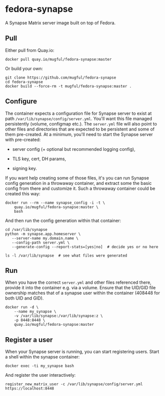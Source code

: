 fedora-synapse
==============

A Synapse Matrix server image built on top of Fedora.

Pull
----

Either pull from Quay.io:

    docker pull quay.io/mugful/fedora-synapse:master

Or build your own:

    git clone https://github.com/mugful/fedora-synapse
    cd fedora-synapse
    docker build --force-rm -t mugful/fedora-synapse:master .

Configure
---------

The container expects a configuration file for Synapse server to exist
at path `/var/lib/synapse/config/server.yml`. You'll want this file
managed persistently (volume, configmap etc.). The `server.yml` file
will also point to other files and directories that are expected to be
persistent and some of them pre-created. At a minimum, you'll need to
start the Synapse server with pre-created:

  * server config (+ optional but recommended logging config),

  * TLS key, cert, DH params,

  * signing key.

If you want help creating some of those files, it's you can run
Synapse config generation in a throwaway container, and extract some
the basic config from there and customize it. Such a throwaway
container could be created this way:

    docker run --rm --name synapse_config -i -t \
        quay.io/mugful/fedora-synapse:master \
        bash

And then run the config generation within that container:

    cd /var/lib/synapse
    python -m synapse.app.homeserver \
       --server-name my.domain.name \
       --config-path server.yml \
       --generate-config --report-stats=[yes|no]  # decide yes or no here

    ls -l /var/lib/synapse  # see what files were generated


Run
---

When you have the correct `server.yml` and other files referenced
there, provide it into the container e.g. via a volume. Ensure that
the UID/GID file ownership matches that of a synapse user within the
container (408448 for both UID and GID).

    docker run -d \
        --name my_synapse \
        -v /var/lib/synapse:/var/lib/synapse:z \
        -p 8448:8448 \
        quay.io/mugful/fedora-synapse:master


Register a user
---------------

When your Synapse server is running, you can start registering
users. Start a shell within the synapse container:

    docker exec -ti my_synapse bash

And register the user interactively:

    register_new_matrix_user -c /var/lib/synapse/config/server.yml https://localhost:8448
